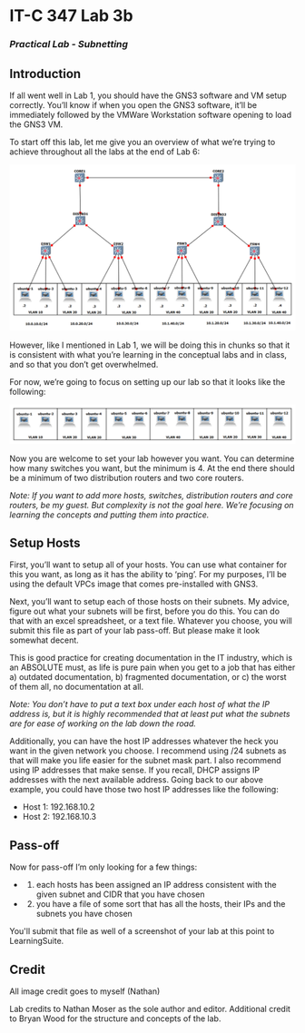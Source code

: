 # IT-C 347 Lab 3b
### *Practical Lab - Subnetting*
## Introduction

If all went well in Lab 1, you should have the GNS3 software and VM setup correctly. You’ll know if when you open the GNS3 software, it’ll be immediately followed by the VMWare Workstation software opening to load the GNS3 VM.

To start off this lab, let me give you an overview of what we’re trying to achieve throughout all the labs at the end of Lab 6:

![Completed Lab 6](/assets/images/lab3b/Lab-6.png "Completed Lab 6")
 
However, like I mentioned in Lab 1, we will be doing this in chunks so that it is consistent with what you’re learning in the conceptual labs and in class, and so that you don’t get overwhelmed. 

For now, we’re going to focus on setting up our lab so that it looks like the following:

![Starter Lab 3](/assets/images/lab3b/Lab-3.png "Starter Lab 3")
 
Now you are welcome to set your lab however you want. You can determine how many switches you want, but the minimum is 4. At the end there should be a minimum of two distribution routers and two core routers. 

*Note: If you want to add more hosts, switches, distribution routers and core routers, be my guest. But complexity is not the goal here. We’re focusing on learning the concepts and putting them into practice.*

## Setup Hosts

First, you’ll want to setup all of your hosts. You can use what container for this you want, as long as it has the ability to ‘ping’. For my purposes, I’ll be using the default VPCs image that comes pre-installed with GNS3.

Next, you’ll want to setup each of those hosts on their subnets. My advice, figure out what your subnets will be first, before you do this. You can do that with an excel spreadsheet, or a text file. Whatever you choose, you will submit this file as part of your lab pass-off. But please make it look somewhat decent.

This is good practice for creating documentation in the IT industry, which is an ABSOLUTE must, as life is pure pain when you get to a job that has either a) outdated documentation, b) fragmented documentation, or c) the worst of them all, no documentation at all.

*Note: You don’t have to put a text box under each host of what the IP address is, but it is highly recommended that at least put what the subnets are for ease of working on the lab down the road.* 

Additionally, you can have the host IP addresses whatever the heck you want in the given network you choose. I recommend using /24 subnets as that will make you life easier for the subnet mask part. I also recommend using IP addresses that make sense. If you recall, DHCP assigns IP addresses with the next available address. Going back to our above example, you could have those two host IP addresses like the following:

-	Host 1: 192.168.10.2
-	Host 2: 192.168.10.3

## Pass-off

Now for pass-off I’m only looking for a few things:

-	1) each hosts has been assigned an IP address consistent with the given subnet and CIDR that you have chosen
-	2) you have a file of some sort that has all the hosts, their IPs and the subnets you have chosen

You'll submit that file as well of a screenshot of your lab at this point to LearningSuite.

## Credit

All image credit goes to myself (Nathan)

Lab credits to Nathan Moser as the sole author and editor. Additional credit to Bryan Wood for the structure and concepts of the lab.
